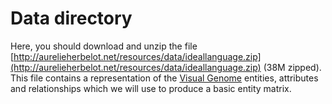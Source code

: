 # Data directory

Here, you should download and unzip the file [http://aurelieherbelot.net/resources/data/ideallanguage.zip](http://aurelieherbelot.net/resources/data/ideallanguage.zip) (38M zipped). This file contains a representation of the [Visual Genome](http://visualgenome.org/) entities, attributes and relationships which we will use to produce a basic entity matrix.
